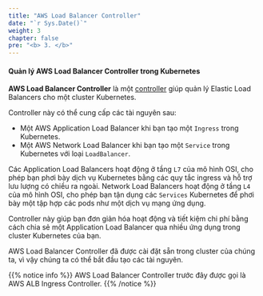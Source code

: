 ```yaml
---
title: "AWS Load Balancer Controller"
date: "`r Sys.Date()`"
weight: 3
chapter: false
pre: "<b> 3. </b>"
---
```


#### Quản lý AWS Load Balancer Controller trong Kubernetes

**AWS Load Balancer Controller** là một [controller](https://kubernetes.io/docs/concepts/architecture/controller/) giúp quản lý Elastic Load Balancers cho một cluster Kubernetes.

Controller này có thể cung cấp các tài nguyên sau:

- Một AWS Application Load Balancer khi bạn tạo một `Ingress` trong Kubernetes.
- Một AWS Network Load Balancer khi bạn tạo một `Service` trong Kubernetes với loại `LoadBalancer`.

Các Application Load Balancers hoạt động ở tầng `L7` của mô hình OSI, cho phép bạn phơi bày dịch vụ Kubernetes bằng các quy tắc ingress và hỗ trợ lưu lượng có chiều ra ngoài. Network Load Balancers hoạt động ở tầng `L4` của mô hình OSI, cho phép bạn tận dụng các `Services` Kubernetes để phơi bày một tập hợp các pods như một dịch vụ mạng ứng dụng.

Controller này giúp bạn đơn giản hóa hoạt động và tiết kiệm chi phí bằng cách chia sẻ một Application Load Balancer qua nhiều ứng dụng trong cluster Kubernetes của bạn.

AWS Load Balancer Controller đã được cài đặt sẵn trong cluster của chúng ta, vì vậy chúng ta có thể bắt đầu tạo các tài nguyên.

{{% notice info %}}
AWS Load Balancer Controller trước đây được gọi là AWS ALB Ingress Controller.
{{% /notice %}}